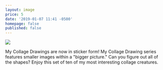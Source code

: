 ```yaml
---
layout: image
price: 5
date: '2019-01-07 11:41 -0500'
homepage: false
published: false
---
```

![]({{site.baseurl}}/media/clipart%20collagedrawing%20sample.png)

My Collage Drawings are now in sticker form! My Collage Drawing series features smaller images within a "bigger picture." Can you figure out all of the shapes? Enjoy this set of ten of my most interesting collage creatures.